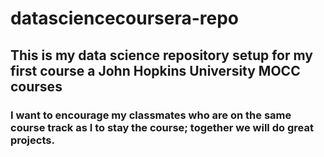 # datasciencecoursera-repo
## This is my data science repository setup for my first course a John Hopkins University MOCC courses
### I want to encourage my classmates who are on the same course track as I to stay the course; together we will do great projects.
